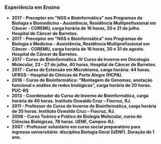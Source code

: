 ### Experiência em Ensino

 - **2017 - Preceptor em "NGS e Bioinformática" nos Programas de Biologia e Biomedicina - Assistência, Residência Multiprofissional em Câncer - COREMU, carga horária de 16 horas, 20 e 21 de julho. Hospital de Câncer de Barretos.**
 - **2017 - Preceptor em "NGS e Bioinformática" nos Programas de Biologia e Medicina - Assistência, Residência Multiprofissional em Câncer - COREMU, carga horária de 16 horas, 30 e 31 de agosto. Hospital de Câncer de Barretos.**
 - **2017 - Curso de Bioinformática. IV Curso de Inverno em Oncologia Molecular, 23 – 27 de julho, 40 horas. Hospital de Câncer de Barretos.**
 - **2017 - Curso de Extensão em Microbioma, carga horária: 44 horas. UFRGS –  Hospital de Clínicas de Porto Alegre (HCPA).**
 - **2016 - Curso de Bioinformática: “Montagem de Genomas, anotação funcional e análise de redes biológicas”, carga horária de 20 horas. PUC-RS**
 - **2013 - Coordenador do Curso de Inverno de Bioinformática, carga horária de 40 horas. Instituto Oswaldo Cruz – Fiocruz, RJ.**
 - **2011 - Professor do Curso de Inverno de Bioinformática, carga horária de 35 horas. Instituto Oswaldo Cruz – Fiocruz, RJ.**
 - **2008 - Curso Teórico e Prático de Biologia Molecular, curso de Ciências Biológicas, 78 horas. UENF, Campos-RJ.**
 - **2007 - Professor voluntário em curso social preparatório para ingresso universitário: disciplina Biologia Geral (UENF). Duração de 1 ano.**

